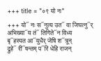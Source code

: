 +++
title = "०९ यो नः"

+++
यो᳓ नः स᳓नुत्य उत᳓ वा जिघत्नु᳓र्  
अभिख्या᳓य तं᳓ तिगिते᳓न विध्य  
बृ᳓हस्पत आ᳓युधैर् जेषि श᳓त्रून्  
द्रुहे᳓ री᳓षन्तम् प᳓रि धेहि राजन्